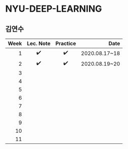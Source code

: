# NYU-DEEP-LEARNING
## 김연수

| Week | Lec. Note | Practice | Date |
|----------:|:----------:|:----------:| ----------:|
| 1 | ✔️ | ✔️ | 2020.08.17~18 |
| 2 | ✔️ | ✔️ | 2020.08.19~20 |
| 3 |  |  |  |
| 4 |  |  |  |
| 5 |  |  |  |
| 6 |  |  |  |
| 7 |  |  |  |
| 8 |  |  |  |
| 9 |  |  |  |
| 10 |  |  |  |
| 11 |  |  |  |
